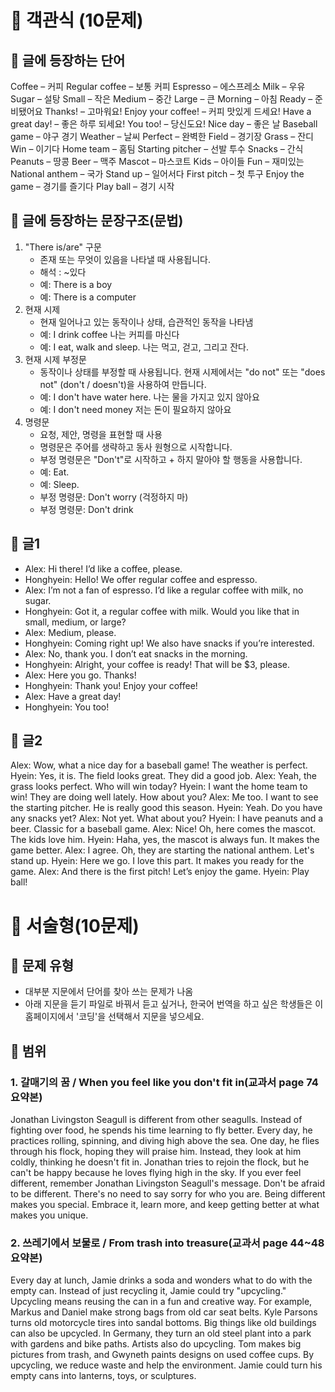 
# 🌱 객관식 (10문제)
## 🍇 글에 등장하는 단어
Coffee – 커피
Regular coffee – 보통 커피
Espresso – 에스프레소
Milk – 우유
Sugar – 설탕
Small – 작은
Medium – 중간
Large – 큰
Morning – 아침
Ready – 준비됐어요
Thanks! – 고마워요!
Enjoy your coffee! – 커피 맛있게 드세요!
Have a great day! – 좋은 하루 되세요!
You too! – 당신도요!
Nice day – 좋은 날
Baseball game – 야구 경기
Weather – 날씨
Perfect – 완벽한
Field – 경기장
Grass – 잔디
Win – 이기다
Home team – 홈팀
Starting pitcher – 선발 투수
Snacks – 간식
Peanuts – 땅콩
Beer – 맥주
Mascot – 마스코트
Kids – 아이들
Fun – 재미있는
National anthem – 국가
Stand up – 일어서다
First pitch – 첫 투구
Enjoy the game – 경기를 즐기다
Play ball – 경기 시작

## 🍇 글에 등장하는 문장구조(문법)
1. "There is/are" 구문
   - 존재 또는 무엇이 있음을 나타낼 때 사용됩니다.
   - 해석 : ~있다
   - 예: There is a boy
   - 예: There is a computer
2. 현재 시제
   - 현재 일어나고 있는 동작이나 상태, 습관적인 동작을 나타냄
   - 예: I drink coffee 나는 커피를 마신다
   - 예: I eat, walk and sleep. 나는 먹고, 걷고, 그리고 잔다.
3. 현재 시제 부정문
   - 동작이나 상태를 부정할 때 사용됩니다. 현재 시제에서는 "do not" 또는 "does not" (don't / doesn't)을 사용하여 만듭니다.
   - 예: I don't have water here. 나는 물을 가지고 있지 않아요
   - 예: I don't need money 저는 돈이 필요하지 않아요
5. 명령문
   - 요청, 제안, 명령을 표현할 때 사용
   - 명령문은 주어를 생략하고 동사 원형으로 시작합니다.
   - 부정 명령문은 "Don't"로 시작하고 + 하지 말아야 할 행동을 사용합니다.
   - 예: Eat.
   - 예: Sleep.
   - 부정 명령문: Don't worry (걱정하지 마)
   - 부정 명령문: Don't drink
## 🍇 글1
- Alex: Hi there! I’d like a coffee, please.
- Honghyein: Hello! We offer regular coffee and espresso.
- Alex: I’m not a fan of espresso. I’d like a regular coffee with milk, no sugar.
- Honghyein: Got it, a regular coffee with milk. Would you like that in small, medium, or large?
- Alex: Medium, please.
- Honghyein: Coming right up! We also have snacks if you’re interested.
- Alex: No, thank you. I don’t eat snacks in the morning.
- Honghyein: Alright, your coffee is ready! That will be $3, please.
- Alex: Here you go. Thanks!
- Honghyein: Thank you! Enjoy your coffee!
- Alex: Have a great day!
- Honghyein: You too!

## 🍇 글2 
Alex: Wow, what a nice day for a baseball game! The weather is perfect.
Hyein: Yes, it is. The field looks great. They did a good job.
Alex: Yeah, the grass looks perfect. Who will win today?
Hyein: I want the home team to win! They are doing well lately. How about you?
Alex: Me too. I want to see the starting pitcher. He is really good this season.
Hyein: Yeah. Do you have any snacks yet?
Alex: Not yet. What about you?
Hyein: I have peanuts and a beer. Classic for a baseball game.
Alex: Nice! Oh, here comes the mascot. The kids love him.
Hyein: Haha, yes, the mascot is always fun. It makes the game better.
Alex: I agree. Oh, they are starting the national anthem. Let's stand up.
Hyein: Here we go. I love this part. It makes you ready for the game.
Alex: And there is the first pitch! Let’s enjoy the game.
Hyein: Play ball!

# 🌱 서술형(10문제)
## 🍇 문제 유형
- 대부분 지문에서 단어를 찾아 쓰는 문제가 나옴
- 아래 지문을 듣기 파일로 바꿔서 듣고 싶거나, 한국어 번역을 하고 싶은 학생들은 이 홈페이지에서 '코딩'을 선택해서 지문을 넣으세요.
## 🍇 범위
### 1. 갈매기의 꿈 / When you feel like you don't fit in(교과서 page 74 요약본)
Jonathan Livingston Seagull is different from other seagulls. Instead of fighting over food, he spends his time learning to fly better. Every day, he practices rolling, spinning, and diving high above the sea. One day, he flies through his flock, hoping they will praise him. Instead, they look at him coldly, thinking he doesn't fit in. Jonathan tries to rejoin the flock, but he can't be happy because he loves flying high in the sky.
If you ever feel different, remember Jonathan Livingston Seagull's message. Don't be afraid to be different. There's no need to say sorry for who you are. Being different makes you special. Embrace it, learn more, and keep getting better at what makes you unique.

### 2. 쓰레기에서 보물로 / From trash into treasure(교과서 page 44~48 요약본)
Every day at lunch, Jamie drinks a soda and wonders what to do with the empty can. Instead of just recycling it, Jamie could try "upcycling." Upcycling means reusing the can in a fun and creative way.
For example, Markus and Daniel make strong bags from old car seat belts. Kyle Parsons turns old motorcycle tires into sandal bottoms. Big things like old buildings can also be upcycled. In Germany, they turn an old steel plant into a park with gardens and bike paths.
Artists also do upcycling. Tom makes big pictures from trash, and Gwyneth paints designs on used coffee cups.
By upcycling, we reduce waste and help the environment. Jamie could turn his empty cans into lanterns, toys, or sculptures.
